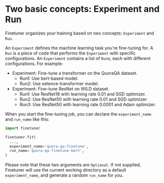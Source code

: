 # Two basic concepts: Experiment and Run

Finetuner organizes your training based on two concepts: `Experiment` and `Run`.

An `Experiment` defines the machine learning task you're fine-tuning for.
A `Run` is a piece of code that performs the `Experiment` with specific configurations.
An `Experiment` contains a list of `Run`s,
each with different configurations.
For example:

+ Experiment: Fine-tune a transformer on the QuoraQA dataset.
  - Run1: Use bert-based model.
  - Run2: Use setence-transformer model.
+ Experiment: Fine-tune ResNet on WILD dataset.
  - Run1: Use ResNet18 with learning rate 0.01 and SGD optimizer.
  - Run2: Use ResNet50 with learning rate 0.01 and SGD optimizer.
  - Run3: Use ResNet50 with learning rate 0.0001 and Adam optimizer.

When you start the fine-tuning job, you can declare the `experiment_name` and `run_name` like this:

```python
import finetuner

finetuner.fit(
  ...,
  experiment_name='quora-qa-finetune',
  run_name='quora-qa-finetune-bert',
)
```

Please note that these two arguments are `Optional`.
If not supplied,
Finetuner will use the current working directory as a default `experiment_name`,
and generate a random `run_name` for you.